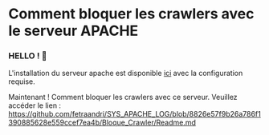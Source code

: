 # Comment bloquer les crawlers avec le serveur APACHE

### HELLO ! 👋

L'installation du serveur apache est disponible [ici](https://github.com/fetraandri/SYS_SERVEUR/blob/556db932a7e6babb6b7191af94180c35f56643c1/APACHE/Readme.md) avec la configuration requise. 

Maintenant ! Comment bloquer les crawlers avec ce serveur. 
Veuillez accéder le lien : https://github.com/fetraandri/SYS_APACHE_LOG/blob/8826e57f9b26a786f1390885628e559ccef7ea4b/Bloque_Crawler/Readme.md 



